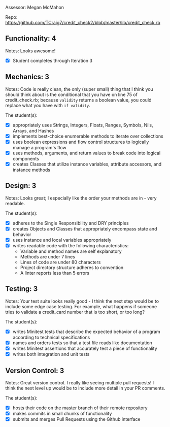 Assessor: Megan McMahon

Repo: https://github.com/TCraig7/credit_check2/blob/master/lib/credit_check.rb

## Functionality: 4

Notes: Looks awesome!

- [x] Student completes through Iteration 3

## Mechanics: 3

Notes: Code is really clean, the only (super small) thing that I think you should think about is the conditional that you have on line 75 of credit_check.rb; because `validity` returns a boolean value, you could replace what you have with `if validity`.

The student(s):

- [x] appropriately uses Strings, Integers, Floats, Ranges, Symbols, Nils, Arrays, and Hashes
- [x] implements best-choice enumerable methods to iterate over collections
- [x] uses boolean expressions and flow control structures to logically manage a program's flow
- [x] uses methods, arguments, and return values to break code into logical components
- [x] creates Classes that utilize instance variables, attribute accessors, and instance methods

## Design: 3

Notes: Looks great; I especially like the order your methods are in - very readable.

The student(s):

- [x] adheres to the Single Responsibility and DRY principles
- [x] creates Objects and Classes that appropriately encompass state and behavior
- [x] uses instance and local variables appropriately
- [x] writes readable code with the following characteristics:
    * Variable and method names are self explanatory
    * Methods are under 7 lines
    * Lines of code are under 80 characters
    * Project directory structure adheres to convention
    * A linter reports less than 5 errors

## Testing: 3

Notes: Your test suite looks really good - I think the next step would be to include some edge case testing. For example, what happens if someone tries to validate a credit_card number that is too short, or too long?

The student(s):

- [x] writes Minitest tests that describe the expected behavior of a program according to technical specifications
- [x] names and orders tests so that a test file reads like documentation
- [x] writes Minitest assertions that accurately test a piece of functionality
- [x] writes both integration and unit tests

## Version Control: 3

Notes: Great version control.  I really like seeing multiple pull requests!  I think the next level up would be to include more detail in your PR comments.

The student(s):

- [x] hosts their code on the master branch of their remote repository
- [x] makes commits in small chunks of functionality
- [x] submits and merges Pull Requests using the Github interface
